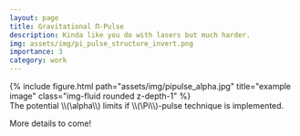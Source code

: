 ```yaml
---
layout: page
title: Gravitational Π-Pulse
description: Kinda like you do with lasers but much harder.
img: assets/img/pi_pulse_structure_invert.png
importance: 3
category: work
---
```


<div class="row">
    <div class="col-sm mt-3 mt-md-0">
        {% include figure.html path="assets/img/pipulse_alpha.jpg" title="example image" class="img-fluid rounded z-depth-1" %}
    </div>
</div>
<div class="caption">
    The potential \\(\alpha\\) limits if \\(\Pi\\)-pulse technique is implemented.
</div>

More details to come!